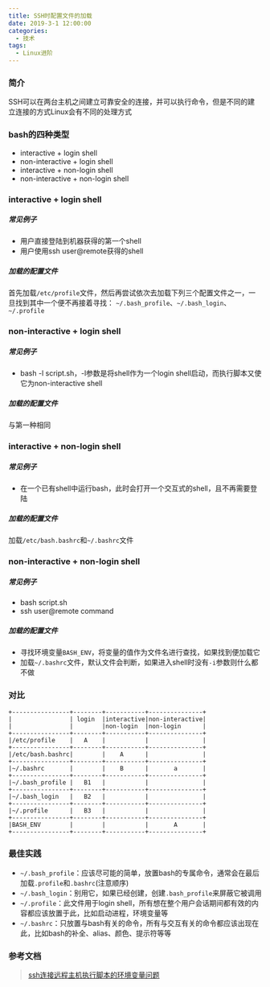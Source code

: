 ```yaml
---
title: SSH时配置文件的加载
date: 2019-3-1 12:00:00
categories: 
  - 技术
tags: 
  - Linux进阶
---
```


### 简介
SSH可以在两台主机之间建立可靠安全的连接，并可以执行命令，但是不同的建立连接的方式Linux会有不同的处理方式

### bash的四种类型
* interactive + login shell
* non-interactive + login shell
* interactive + non-login shell
* non-interactive + non-login shell

### interactive + login shell
##### 常见例子
- 用户直接登陆到机器获得的第一个shell
- 用户使用ssh user@remote获得的shell

##### 加载的配置文件
首先加载`/etc/profile`文件，然后再尝试依次去加载下列三个配置文件之一，一旦找到其中一个便不再接着寻找：
`~/.bash_profile`、`~/.bash_login`、`~/.profile`

### non-interactive + login shell
##### 常见例子
- bash -l script.sh，-l参数是将shell作为一个login shell启动，而执行脚本又使它为non-interactive shell

##### 加载的配置文件
与第一种相同

### interactive + non-login shell
##### 常见例子
- 在一个已有shell中运行bash，此时会打开一个交互式的shell，且不再需要登陆

##### 加载的配置文件
加载`/etc/bash.bashrc`和`~/.bashrc`文件
### non-interactive + non-login shell
##### 常见例子
- bash script.sh
- ssh user@remote command

##### 加载的配置文件
- 寻找环境变量`BASH_ENV`，将变量的值作为文件名进行查找，如果找到便加载它
- 加载`~/.bashrc`文件，默认文件会判断，如果进入shell时没有`-i`参数则什么都不做

### 对比
```
+----------------+--------+-----------+---------------+
|                | login  |interactive|non-interactive|
|                |        |non-login  |non-login      |
+----------------+--------+-----------+---------------+
|/etc/profile    |   A    |           |               |
+----------------+--------+-----------+---------------+
|/etc/bash.bashrc|        |    A      |               |
+----------------+--------+-----------+---------------+
|~/.bashrc       |        |    B      |       a       |
+----------------+--------+-----------+---------------+
|~/.bash_profile |   B1   |           |               |
+----------------+--------+-----------+---------------+
|~/.bash_login   |   B2   |           |               |
+----------------+--------+-----------+---------------+
|~/.profile      |   B3   |           |               |
+----------------+--------+-----------+---------------+
|BASH_ENV        |        |           |       A       |
+----------------+--------+-----------+---------------+
```

### 最佳实践
- `~/.bash_profile`：应该尽可能的简单，放置bash的专属命令，通常会在最后加载`.profile`和`.bashrc`(注意顺序)
- `~/.bash_login`：别用它，如果已经创建，创建`.bash_profile`来屏蔽它被调用
- `~/.profile`：此文件用于login shell，所有想在整个用户会话期间都有效的内容都应该放置于此，比如启动进程，环境变量等
- `~/.bashrc`：只放置与bash有关的命令，所有与交互有关的命令都应该出现在此，比如bash的补全、alias、颜色、提示符等等

### 参考文档
> [ssh连接远程主机执行脚本的环境变量问题](http://feihu.me/blog/2014/env-problem-when-ssh-executing-command-on-remote)

